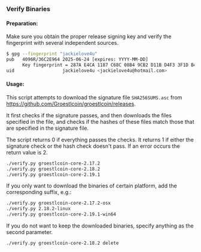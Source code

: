 ### Verify Binaries

#### Preparation:

Make sure you obtain the proper release signing key and verify the fingerprint with several independent sources.

```sh
$ gpg --fingerprint "jackielove4u"
pub   4096R/36C2E964 2025-06-24 [expires: YYYY-MM-DD]
      Key fingerprint = 287A E4CA 1187 C68C 08B4 9CB2 D11B D4F3 3F1D B499
uid                  jackielove4u <jackielove4u@hotmail.com>
```

#### Usage:

This script attempts to download the signature file `SHA256SUMS.asc` from https://github.com/Groestlcoin/groestlcoin/releases.

It first checks if the signature passes, and then downloads the files specified in the file, and checks if the hashes of these files match those that are specified in the signature file.

The script returns 0 if everything passes the checks. It returns 1 if either the signature check or the hash check doesn't pass. If an error occurs the return value is 2.


```sh
./verify.py groestlcoin-core-2.17.2
./verify.py groestlcoin-core-2.18.2
./verify.py groestlcoin-core-2.19.1
```

If you only want to download the binaries of certain platform, add the corresponding suffix, e.g.:

```sh
./verify.py groestlcoin-core-2.17.2-osx
./verify.py 2.18.2-linux
./verify.py groestlcoin-core-2.19.1-win64
```

If you do not want to keep the downloaded binaries, specify anything as the second parameter.

```sh
./verify.py groestlcoin-core-2.18.2 delete
```
